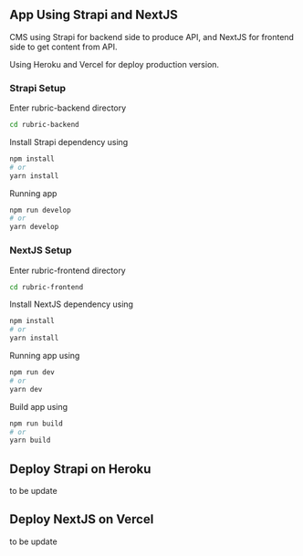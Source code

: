 ## App Using Strapi and NextJS

CMS using Strapi for backend side to produce API, and NextJS for frontend side to get content from API.

Using Heroku and Vercel for deploy production version.

### Strapi Setup

Enter rubric-backend directory
```bash
cd rubric-backend
```

Install Strapi dependency using
```bash
npm install
# or
yarn install
```

Running app
```bash
npm run develop
# or
yarn develop
```

### NextJS Setup

Enter rubric-frontend directory
```bash
cd rubric-frontend
```

Install NextJS dependency using
```bash
npm install
# or
yarn install
```

Running app using
```bash
npm run dev
# or
yarn dev
```

Build app using
```bash
npm run build
# or
yarn build
```

## Deploy Strapi on Heroku

to be update

## Deploy NextJS on Vercel

to be update
